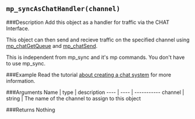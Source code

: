 ``mp_syncAsChatHandler(channel)``
--------------

###Description
Add this object as a handler for traffic via the CHAT Interface.

This object can then send and recieve traffic on the specified channel using 
[mp_chatGetQueue](functions/chat/mp_chatGetQueue) and [mp_chatSend](functions/chat/mp_chatSend).

This is independent from mp_sync and it's mp commands. You don't have to use mp_sync.

###Example
Read the tutorial [about creating a chat system](tutorial/11_chat) for more information.

###Arguments
Name | type | description
---- | ---- | -----------
channel | string | The name of the channel to assign to this object

###Returns
Nothing
